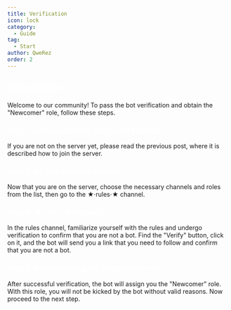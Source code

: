 ```yaml
---
title: Verification
icon: lock
category:
  - Guide
tag:
  - Start
author: QweRez
order: 2
---
```


## <span style='color:white;'>Introduction</span>

Welcome to our community! To pass the bot verification and obtain the "Newcomer" role, follow these steps.

### <span style='color:white;'>Step 1: Join our server if you haven't already</span>

If you are not on the server yet, please read the previous post, where it is described how to join the server.

### <span style='color:white;'>Step 2: So, you are on the server</span>

Now that you are on the server, choose the necessary channels and roles from the list, then go to the ★⋅rules⋅★ channel.

### <span style='color:white;'>Step 3: ★⋅rules⋅★ channel</span>

In the rules channel, familiarize yourself with the rules and undergo verification to confirm that you are not a bot. Find the "Verify" button, click on it, and the bot will send you a link that you need to follow and confirm that you are not a bot.

### <span style='color:white;'>Step 4: After receiving the "Newcomer" role</span>

After successful verification, the bot will assign you the "Newcomer" role. With this role, you will not be kicked by the bot without valid reasons. Now proceed to the next step.
